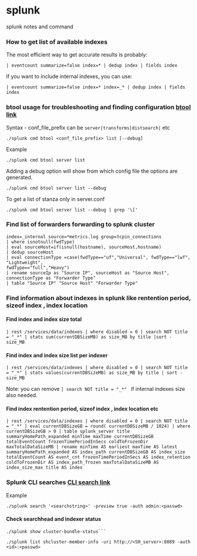 # splunk
splunk notes and command

### How to get list of available indexes
The most efficient way to get accurate results is probably:
 
```| eventcount summarize=false index=* | dedup index | fields index```

If you want to include internal indexes, you can use:

```| eventcount summarize=false index=* index=_* | dedup index | fields index```

### btool usage for troubleshooting and finding configuration [btool link](https://docs.splunk.com/Documentation/Splunk/6.6.3/Troubleshooting/Usebtooltotroubleshootconfigurations)
Syntax - conf_file_prefix can be ```server|transforms|distsearch|``` etc

```./splunk cmd btool <conf_file_prefix> list [--debug] ```

Example

```./splunk cmd btool server list```

Adding a debug option will show from which config file the options are generated.

```./splunk cmd btool server list --debug ```

To get a list of stanza only in server.conf 

```./splunk cmd btool server list --debug | grep '\['```

### Find list of forwarders forwarding to splunk cluster
```
index=_internal source=*metrics.log group=tcpin_connections 
| where isnotnull(fwdType)
| eval sourceHost=if(isnull(hostname), sourceHost,hostname) 
| dedup sourceHost
| eval connectionType =case(fwdType=="uf","Universal", fwdType=="lwf", "Lightweight",
fwdType=="full","Heavy")
| rename sourceIp as "Source IP", sourceHost as "Source Host",
connectionType as "Forwarder Type"
| table "Source IP" "Source Host" "Forwarder Type"
```

### Find information about indexes in splunk like rentention period, sizeof index , index location 
#### Find index and index size total 
```
| rest /services/data/indexes | where disabled = 0 | search NOT title = "_*" | stats sum(currentDBSizeMB) as size_MB by title |sort - size_MB
```
#### Find index and index size list per indexer
```
| rest /services/data/indexes | where disabled = 0 | search NOT title = "_*" | stats values(currentDBSizeMB) as size_MB by title | sort - size_MB
```
Note: you can remove ```| search NOT title = "_*" ``` if internal indexes size also needed.

#### Find index rentention period, sizeof index , index location etc
```
| rest /services/data/indexes | where disabled = 0 | search NOT title = "_*" | eval currentDBSizeGB = round( currentDBSizeMB / 1024) | where currentDBSizeGB > 0 | table splunk_server title summaryHomePath_expanded minTime maxTime currentDBSizeGB totalEventCount frozenTimePeriodInSecs coldToFrozenDir maxTotalDataSizeMB | rename minTime AS earliest maxTime AS latest summaryHomePath_expanded AS index_path currentDBSizeGB AS index_size totalEventCount AS event_cnt frozenTimePeriodInSecs AS index_retention coldToFrozenDir AS index_path_frozen maxTotalDataSizeMB AS index_size_max title AS index
```

### Splunk CLI searches [CLI search link](https://docs.splunk.com/Documentation/SplunkCloud/6.6.1/SearchReference/CLIsearchsyntax) 
Example 
```
./splunk search '<searchstring>' -preview true -auth admin:<passwd>

```
#### Check searchhead and indexer status
```
./splunk show cluster-bundle-status```
```

```
./splunk list shcluster-member-info -uri http://<SH_server>:8089 -auth <id>:<passwd>
```
